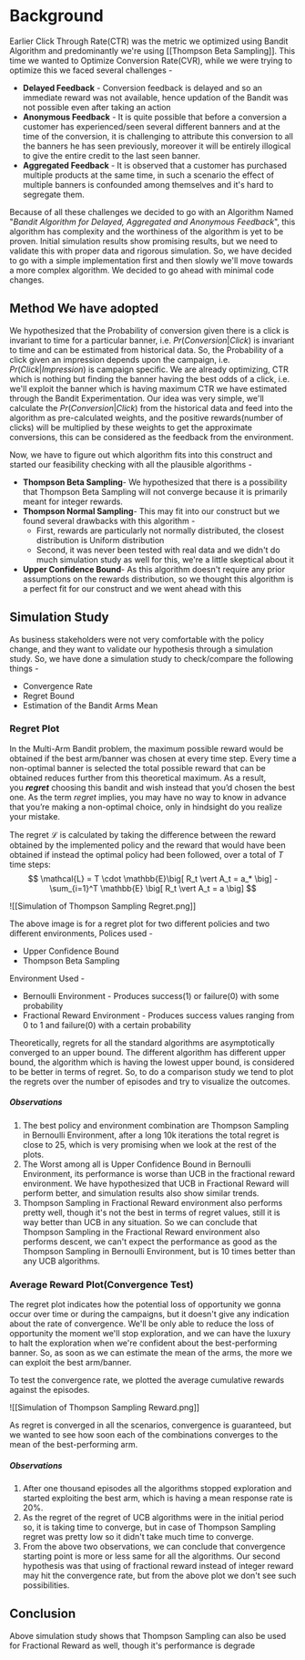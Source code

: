 # Background
Earlier Click Through Rate(CTR) was the metric we optimized using Bandit Algorithm and predominantly we're using [[Thompson Beta Sampling]]. This time we wanted to Optimize Conversion Rate(CVR), while we were trying to optimize this we faced several challenges - 

- **Delayed Feedback** - Conversion feedback is delayed and so an immediate reward was not available, hence updation of the Bandit was not possible even after taking an action
- **Anonymous Feedback** - It is quite possible that before a conversion a customer has experienced/seen several different banners and at the time of the conversion, it is challenging to attribute this conversion to all the banners he has seen previously, moreover it will be entirely illogical to give the entire credit to the last seen banner.
- **Aggregated Feedback** - It is observed that a customer has purchased multiple products at the same time, in such a scenario the effect of multiple banners is confounded among themselves and it's hard to segregate them.

Because of all these challenges we decided to go with an Algorithm Named "_Bandit Algorithm for Delayed, Aggregated and Anonymous Feedback_", this algorithm has complexity and the worthiness of the algorithm is yet to be proven. Initial simulation results show promising results, but we need to validate this with proper data and rigorous simulation. So, we have decided to go with a simple implementation first and then slowly we'll move towards a more complex algorithm. We decided to go ahead with minimal code changes.

## Method We have adopted
We hypothesized that the Probability of conversion given there is a click is invariant to time for a particular banner, i.e. $Pr(Conversion \vert Click)$ is invariant to time and can be estimated from historical data. So, the Probability of a click given an impression depends upon the campaign, i.e. $Pr(Click \vert Impression)$ is campaign specific. We are already optimizing, CTR which is nothing but finding the banner having the best odds of a click, i.e. we'll exploit the banner which is having maximum CTR we have estimated through the Bandit Experimentation. Our idea was very simple, we'll calculate the $Pr(Conversion \vert Click)$ from the historical data and feed into the algorithm as pre-calculated weights, and the positive rewards(number of clicks) will be multiplied by these weights to get the approximate conversions, this can be considered as the feedback from the environment.


Now, we have to figure out which algorithm fits into this construct and started our feasibility checking with all the plausible algorithms - 

- **Thompson Beta Sampling**- We hypothesized that there is a possibility that Thompson Beta Sampling will not converge because it is primarily meant for integer rewards.
- **Thompson Normal Sampling**- This may fit into our construct but we found several drawbacks with this algorithm - 
	- First, rewards are particularly not normally distributed, the closest distribution is Uniform distribution
	- Second, it was never been tested with real data and we didn't do much simulation study as well for this, we're a little skeptical about it
- **Upper Confidence Bound**- As this algorithm doesn't require any prior assumptions on the rewards distribution, so we thought this algorithm is a perfect fit for our construct and we went ahead with this

## Simulation Study
As business stakeholders were not very comfortable with the policy change, and they want to validate our hypothesis through a simulation study. So, we have done a simulation study to check/compare the following things - 
- Convergence Rate
- Regret Bound
- Estimation of the Bandit Arms Mean

### Regret Plot

In the Multi-Arm Bandit problem, the maximum possible reward would be obtained if the best arm/banner was chosen at every time step. Every time a non-optimal banner is selected the total possible reward that can be obtained reduces further from this theoretical maximum. As a result, you **_regret_** choosing this bandit and wish instead that you’d chosen the best one. As the term _regret_ implies, you may have no way to know in advance that you’re making a non-optimal choice, only in hindsight do you realize your mistake.

The regret $\mathcal{L}$ is calculated by taking the difference between the reward obtained by the implemented policy and the reward that would have been obtained if instead the optimal policy had been followed, over a total of $T$ time steps:
$$
\mathcal{L} = T \cdot \mathbb{E}\big[ R_t \vert A_t = a_* \big] - \sum_{i=1}^T \mathbb{E} \big[ R_t \vert A_t = a \big]
$$

![[Simulation of Thompson Sampling Regret.png]]

The above image is for a regret plot for two different policies and two different environments, 
Polices used - 
- Upper Confidence Bound
- Thompson Beta Sampling

Environment Used - 
- Bernoulli Environment - Produces success(1) or failure(0) with some probability
- Fractional Reward Environment - Produces success values ranging from 0 to 1 and failure(0) with a certain probability

Theoretically, regrets for all the standard algorithms are asymptotically converged to an upper bound. The different algorithm has different upper bound, the algorithm which is having the lowest upper bound, is considered to be better in terms of regret. So, to do a comparison study we tend to plot the regrets over the number of episodes and try to visualize the outcomes.

##### Observations
1. The best policy and environment combination are Thompson Sampling in Bernoulli Environment, after a long 10k iterations the total regret is close to 25, which is very promising when we look at the rest of the plots.
2. The Worst among all is Upper Confidence Bound in Bernoulli Environment, its performance is worse than UCB in the fractional reward environment. We have hypothesized that UCB in Fractional Reward will perform better, and simulation results also show similar trends.
3. Thompson Sampling in Fractional Reward environment also performs pretty well, though it's not the best in terms of regret values, still it is way better than UCB in any situation. So we can conclude that Thompson Sampling in the Fractional Reward environment also performs descent, we can't expect the performance as good as the Thompson Sampling in Bernoulli Environment, but is 10 times better than any UCB algorithms.


### Average Reward Plot(Convergence Test)

The regret plot indicates how the potential loss of opportunity we gonna occur over time or during the campaigns, but it doesn't give any indication about the rate of convergence. We'll be only able to reduce the loss of opportunity the moment we'll stop exploration, and we can have the luxury to halt the exploration when we're confident about the best-performing banner. So, as soon as we can estimate the mean of the arms, the more we can exploit the best arm/banner.

To test the convergence rate, we plotted the average cumulative rewards against the episodes.

![[Simulation of Thompson Sampling Reward.png]]

As regret is converged in all the scenarios, convergence is guaranteed, but we wanted to see how soon each of the combinations converges to the mean of the best-performing arm.

##### Observations
1. After one thousand episodes all the algorithms stopped exploration and started exploiting the best arm, which is having a mean response rate is $20\%$. 
2. As the regret of the regret of UCB algorithms were in the initial period so, it is taking time to converge, but in case of Thompson Sampling regret was pretty low so it didn't take much time to converge.
3. From the above two observations, we can conclude that convergence starting point is more or less same for all the algorithms. Our second hypothesis was that using of fractional reward instead of integer reward may hit the convergence rate, but from the above plot we don't see such possibilities.


## Conclusion
Above simulation study shows that Thompson Sampling can also be used for Fractional Reward as well, though it's performance is degrade